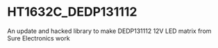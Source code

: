 # HT1632C_DEDP131112
An update and hacked library to make DEDP131112 12V LED matrix from Sure Electronics work
